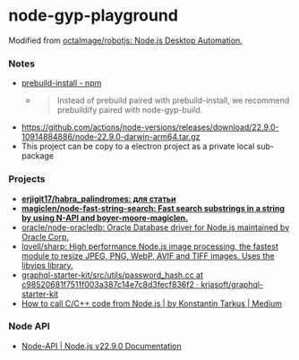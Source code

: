 node-gyp-playground
===================
Modified from [octalmage/robotjs: Node.js Desktop Automation.](https://github.com/octalmage/robotjs)

### Notes
- [prebuild-install - npm](https://www.npmjs.com/package/prebuild-install)
  - > Instead of prebuild paired with prebuild-install, we recommend prebuildify paired with node-gyp-build.
- https://github.com/actions/node-versions/releases/download/22.9.0-10914884886/node-22.9.0-darwin-arm64.tar.gz
- This project can be copy to a electron project as a private local sub-package

### Projects
- [**erjigit17/habra_palindromes: для статьи**](https://github.com/erjigit17/habra_palindromes)
- [**magiclen/node-fast-string-search: Fast search substrings in a string by using N-API and boyer-moore-magiclen.**](https://github.com/magiclen/node-fast-string-search)
- [oracle/node-oracledb: Oracle Database driver for Node.js maintained by Oracle Corp.](https://github.com/oracle/node-oracledb)
- [lovell/sharp: High performance Node.js image processing, the fastest module to resize JPEG, PNG, WebP, AVIF and TIFF images. Uses the libvips library.](https://github.com/lovell/sharp)
- [graphql-starter-kit/src/utils/password_hash.cc at c98520681f7511f003a387c14e7c8d3fecf836f2 · kriasoft/graphql-starter-kit](https://github.com/kriasoft/graphql-starter-kit/blob/c985206/src/utils/password_hash.cc)
- [How to call C/C++ code from Node.js | by Konstantin Tarkus | Medium](https://medium.com/@koistya/how-to-call-c-c-code-from-node-js-86a773033892)

### Node API
- [Node-API | Node.js v22.9.0 Documentation](https://nodejs.org/api/n-api.html#prebuildify)
